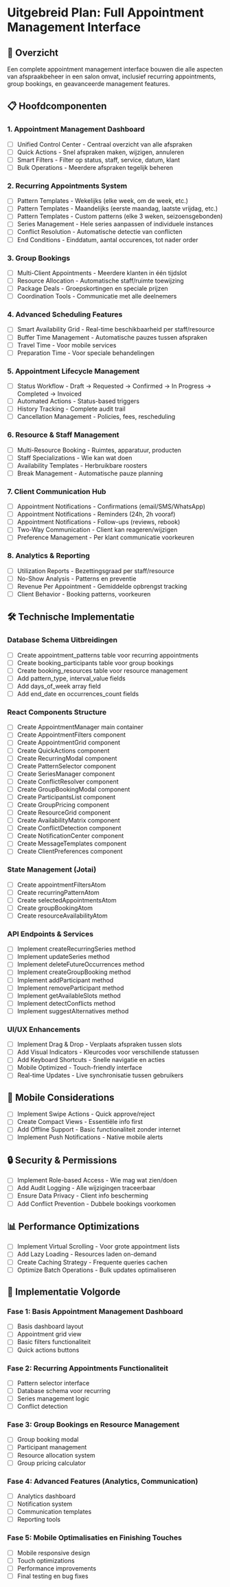# Uitgebreid Plan: Full Appointment Management Interface

## 🎯 Overzicht
Een complete appointment management interface bouwen die alle aspecten van afspraakbeheer in een salon omvat, inclusief recurring appointments, group bookings, en geavanceerde management features.

## 📋 Hoofdcomponenten

### 1. Appointment Management Dashboard
- [ ] Unified Control Center - Centraal overzicht van alle afspraken
- [ ] Quick Actions - Snel afspraken maken, wijzigen, annuleren
- [ ] Smart Filters - Filter op status, staff, service, datum, klant
- [ ] Bulk Operations - Meerdere afspraken tegelijk beheren

### 2. Recurring Appointments System
- [ ] Pattern Templates - Wekelijks (elke week, om de week, etc.)
- [ ] Pattern Templates - Maandelijks (eerste maandag, laatste vrijdag, etc.)
- [ ] Pattern Templates - Custom patterns (elke 3 weken, seizoensgebonden)
- [ ] Series Management - Hele series aanpassen of individuele instances
- [ ] Conflict Resolution - Automatische detectie van conflicten
- [ ] End Conditions - Einddatum, aantal occurences, tot nader order

### 3. Group Bookings
- [ ] Multi-Client Appointments - Meerdere klanten in één tijdslot
- [ ] Resource Allocation - Automatische staff/ruimte toewijzing
- [ ] Package Deals - Groepskortingen en speciale prijzen
- [ ] Coordination Tools - Communicatie met alle deelnemers

### 4. Advanced Scheduling Features
- [ ] Smart Availability Grid - Real-time beschikbaarheid per staff/resource
- [ ] Buffer Time Management - Automatische pauzes tussen afspraken
- [ ] Travel Time - Voor mobile services
- [ ] Preparation Time - Voor speciale behandelingen

### 5. Appointment Lifecycle Management
- [ ] Status Workflow - Draft → Requested → Confirmed → In Progress → Completed → Invoiced
- [ ] Automated Actions - Status-based triggers
- [ ] History Tracking - Complete audit trail
- [ ] Cancellation Management - Policies, fees, rescheduling

### 6. Resource & Staff Management
- [ ] Multi-Resource Booking - Ruimtes, apparatuur, producten
- [ ] Staff Specializations - Wie kan wat doen
- [ ] Availability Templates - Herbruikbare roosters
- [ ] Break Management - Automatische pauze planning

### 7. Client Communication Hub
- [ ] Appointment Notifications - Confirmations (email/SMS/WhatsApp)
- [ ] Appointment Notifications - Reminders (24h, 2h vooraf)
- [ ] Appointment Notifications - Follow-ups (reviews, rebook)
- [ ] Two-Way Communication - Client kan reageren/wijzigen
- [ ] Preference Management - Per klant communicatie voorkeuren

### 8. Analytics & Reporting
- [ ] Utilization Reports - Bezettingsgraad per staff/resource
- [ ] No-Show Analysis - Patterns en preventie
- [ ] Revenue Per Appointment - Gemiddelde opbrengst tracking
- [ ] Client Behavior - Booking patterns, voorkeuren

## 🛠️ Technische Implementatie

### Database Schema Uitbreidingen
- [ ] Create appointment_patterns table voor recurring appointments
- [ ] Create booking_participants table voor group bookings
- [ ] Create booking_resources table voor resource management
- [ ] Add pattern_type, interval_value fields
- [ ] Add days_of_week array field
- [ ] Add end_date en occurrences_count fields

### React Components Structure
- [ ] Create AppointmentManager main container
- [ ] Create AppointmentFilters component
- [ ] Create AppointmentGrid component
- [ ] Create QuickActions component
- [ ] Create RecurringModal component
- [ ] Create PatternSelector component
- [ ] Create SeriesManager component
- [ ] Create ConflictResolver component
- [ ] Create GroupBookingModal component
- [ ] Create ParticipantsList component
- [ ] Create GroupPricing component
- [ ] Create ResourceGrid component
- [ ] Create AvailabilityMatrix component
- [ ] Create ConflictDetection component
- [ ] Create NotificationCenter component
- [ ] Create MessageTemplates component
- [ ] Create ClientPreferences component

### State Management (Jotai)
- [ ] Create appointmentFiltersAtom
- [ ] Create recurringPatternAtom
- [ ] Create selectedAppointmentsAtom
- [ ] Create groupBookingAtom
- [ ] Create resourceAvailabilityAtom

### API Endpoints & Services
- [ ] Implement createRecurringSeries method
- [ ] Implement updateSeries method
- [ ] Implement deleteFutureOccurrences method
- [ ] Implement createGroupBooking method
- [ ] Implement addParticipant method
- [ ] Implement removeParticipant method
- [ ] Implement getAvailableSlots method
- [ ] Implement detectConflicts method
- [ ] Implement suggestAlternatives method

### UI/UX Enhancements
- [ ] Implement Drag & Drop - Verplaats afspraken tussen slots
- [ ] Add Visual Indicators - Kleurcodes voor verschillende statussen
- [ ] Add Keyboard Shortcuts - Snelle navigatie en acties
- [ ] Mobile Optimized - Touch-friendly interface
- [ ] Real-time Updates - Live synchronisatie tussen gebruikers

## 📱 Mobile Considerations
- [ ] Implement Swipe Actions - Quick approve/reject
- [ ] Create Compact Views - Essentiële info first
- [ ] Add Offline Support - Basic functionaliteit zonder internet
- [ ] Implement Push Notifications - Native mobile alerts

## 🔒 Security & Permissions
- [ ] Implement Role-based Access - Wie mag wat zien/doen
- [ ] Add Audit Logging - Alle wijzigingen traceerbaar
- [ ] Ensure Data Privacy - Client info bescherming
- [ ] Add Conflict Prevention - Dubbele bookings voorkomen

## 📊 Performance Optimizations
- [ ] Implement Virtual Scrolling - Voor grote appointment lists
- [ ] Add Lazy Loading - Resources laden on-demand
- [ ] Create Caching Strategy - Frequente queries cachen
- [ ] Optimize Batch Operations - Bulk updates optimaliseren

## 🚀 Implementatie Volgorde

### Fase 1: Basis Appointment Management Dashboard
- [ ] Basis dashboard layout
- [ ] Appointment grid view
- [ ] Basic filters functionaliteit
- [ ] Quick actions buttons

### Fase 2: Recurring Appointments Functionaliteit
- [ ] Pattern selector interface
- [ ] Database schema voor recurring
- [ ] Series management logic
- [ ] Conflict detection

### Fase 3: Group Bookings en Resource Management
- [ ] Group booking modal
- [ ] Participant management
- [ ] Resource allocation system
- [ ] Group pricing calculator

### Fase 4: Advanced Features (Analytics, Communication)
- [ ] Analytics dashboard
- [ ] Notification system
- [ ] Communication templates
- [ ] Reporting tools

### Fase 5: Mobile Optimalisaties en Finishing Touches
- [ ] Mobile responsive design
- [ ] Touch optimizations
- [ ] Performance improvements
- [ ] Final testing en bug fixes